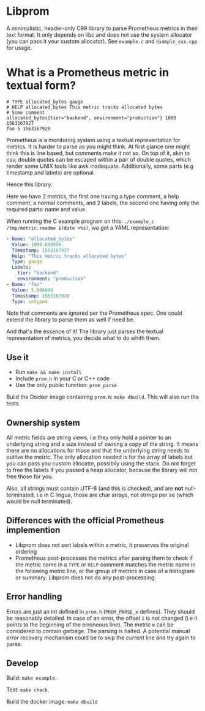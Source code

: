 # Libprom

A minimalistic, header-only C99 library to parse Prometheus metrics in their text format. It only depends on libc and does not use the system allocator (you can pass it your custom allocator). See `example.c` and `example_cxx.cpp` for usage.

# What is a Prometheus metric in textual form?

```
# TYPE allocated_bytes gauge
# HELP allocated_bytes This metric tracks allocated bytes
# Some comment
allocated_bytes{tier="backend", environment="production"} 1000 1563167927
foo 5 1563167928
```

Prometheus is a monitoring system using a textual representation for metrics.
It is harder to parse as you might think. At first glance one might think this is line based, but comments make it not so. On top of it, akin to csv, double quotes can be escaped within a pair of double quotes, which render some UNIX tools like awk inadequate. Additionally, some parts (e.g timestamp and labels) are optional.

Hence this library.

Here we have 2 metrics, the first one having a type comment, a help comment, a normal comments, and 2 labels, the second one having only the required parts: name and value.

When running the C example program on this: 
`./example_c /tmp/metric.readme $(date +%s)`, we get a YAML representation:

```yaml
- Name: "allocated_bytes"
  Value: 1000.000000
  Timestamp: 1563167927
  Help: "This metric tracks allocated bytes"
  Type: gauge
  Labels:
    tier: "backend"
    environment: "production"
- Name: "foo"
  Value: 5.000000
  Timestamp: 1563167928
  Type: untyped
```

Note that comments are ignored per the Prometheus spec. One could extend the library to parse them as well if need be.


And that's the essence of it! The library just parses the textual representation of metrics, you decide what to do whith them.

## Use it

- Run `make && make install`
- Include `prom.h` in your C or C++ code
- Use the only public function: `prom_parse`

Build the Docker image containing `prom.h`: `make dbuild`. This will also run the tests.

## Ownership system

All metric  fields are string views, i.e they only hold a pointer to an underlying string and a size instead of owning a copy of the string.
It means there are no allocations for those and that the underlying string needs to outlive the metric.
The only allocation needed is for the array of labels but you can pass you custom allocator, possibily using the stack. 
Do not forget to free the labels if you passed a heap allocator, because the library will not free those for you.

Also, all strings must contain UTF-8 (and this is checked), and are **not** null-terminated, i.e in C lingua, those are char arrays, not strings per se (which would be null terminated).

## Differences with the official Prometheus implemention

- Libprom does not sort labels within a metric, it preserves the original ordering
- Prometheus post-processes the metrics after parsing them to check if the metric name in a `TYPE` or `HELP` comment matches the metric name in the following metric line, or the group of metrics in case of a histogram or summary. Libprom does not do any post-processing.

## Error handling

Errors are just an int defined in `prom.h` (`PROM_PARSE_x` defines). They should be reasonably detailed. In case of an error, the offset `i` is not changed (i.e it points to the beginning of the erroneous line). The metric `m` can be considered to contain garbage. The parsing is halted. A potential manual error recovery mechanism could be to skip the current line and try again to parse.

## Develop

Build: `make example`.

Test: `make check`.

Build the docker image: `make dbuild`
